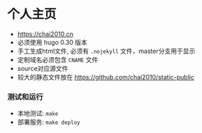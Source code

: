 # 个人主页

- https://chai2010.cn
- 必须使用 hugo 0.30 版本
- 手工生成html文件, 必须有 `.nojekyll` 文件，master分支用于显示
- 定制域名必须包含 `CNAME` 文件
- source对应源文件
- 较大的静态文件放在 https://github.com/chai2010/static-public

### 测试和运行

- 本地测试: `make`
- 部署服务: `make deploy`


<!--
### 注意点

gitment 添加评论时默认会将每个页面的 id 作为 label 创建.
但是 github 的 label 长度不得超出 50 个字符.

临时的缓解方案是用 `location.pathname` 作为 id, 省去域名部分.

最好还是文章控制下路径的长度.
-->
